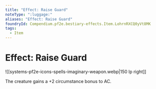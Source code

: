 ```yaml
---
title: "Effect: Raise Guard"
noteType: ":luggage:"
aliases: "Effect: Raise Guard"
foundryId: Compendium.pf2e.bestiary-effects.Item.LohrnRXCQ0yVt8MK
tags:
  - Item
---
```


# Effect: Raise Guard
![[systems-pf2e-icons-spells-imaginary-weapon.webp|150 lp right]]

The creature gains a +2 circumstance bonus to AC.
